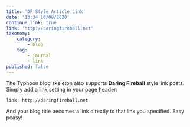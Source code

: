 ```yaml
---
title: 'DF Style Article Link'
date: '13:34 10/08/2020'
continue_link: true
link: 'http://daringfireball.net'
taxonomy:
    category:
        - blog
    tag:
        - journal
        - link
published: false
---
```


The Typhoon blog skeleton also supports **Daring Fireball** style link posts.  Simply add a link setting in your page header:

```
link: http://daringfireball.net
```

And your blog title becomes a link directly to that link you specified. Easy peasy!

